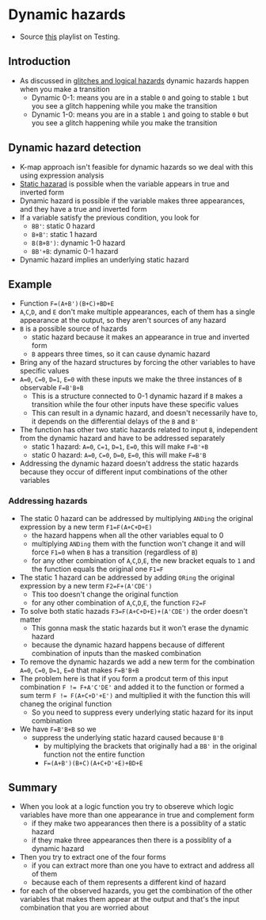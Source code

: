 # Dynamic hazards
- Source [this](https://www.youtube.com/playlist?list=PLyWAP9QBe16qiSMkBcAnUMxFagLIJzmv1) playlist on Testing.

## Introduction
- As discussed in [glitches and logical hazards](17-glitches-logical-hazards.md) dynamic hazards happen when you make a transition
    - Dynamic 0-1: means you are in a stable `0` and going to stable `1` but you see a glitch happening while you make the transition
    - Dynamic 1-0: means you are in a stable `1` and going to stable `0` but you see a glitch happening while you make the transition

## Dynamic hazard detection
- K-map approach isn't feasible for dynamic hazards so we deal with this using expression analysis 
- [Static hazarad](18-19-20-21-22-static-hazards.md) is possible when the variable appears in true and inverted form
- Dynamic hazard is possible if the variable makes three appearances, and they have a true and inverted form 
- If a variable satisfy the previous condition, you look for
    - `BB'`: static 0 hazard
    - `B+B'`: static 1 hazard
    - `B(B+B')`: dynamic 1-0 hazard
    - `BB'+B`: dynamic 0-1 hazard
- Dynamic hazard implies an underlying static hazard

## Example
- Function `F=(A+B')(B+C)+BD+E`
- `A`,`C`,`D`, and `E` don't make multiple appearances, each of them has a single appearance at the output, so they aren't sources of any hazard
- `B` is a possible source of hazards
    - static hazard because it makes an appearance in true and inverted form
    - `B` appears three times, so it can cause dynamic hazard
- Bring any of the hazard structures by forcing the other variables to have specific values
- `A=0`, `C=0`, `D=1`, `E=0` with these inputs we make the three instances of `B` observable `F=B'B+B`
    - This is a structure connected to 0-1 dynamic hazard if `B` makes a transition while the four other inputs have these specific values
    - This can result in a dynamic hazard, and doesn't necessarily have to, it depends on the differential delays of the `B` and `B'`
- The function has other two static hazards related to input `B`, independent from the dynamic hazard and have to be addressed separately
    - static 1 hazard: `A=0`, `C=1`, `D=1`, `E=0`, this will make `F=B'+B`
    - static 0 hazard: `A=0`, `C=0`, `D=0`, `E=0`, this will make `F=B'B`
- Addressing the dynamic hazard doesn't address the static hazards because they occur of different input combinations of the other variables

### Addressing hazards
- The static 0 hazard can be addressed by multiplying `ANDing` the original expression by a new term `F1=F(A+C+D+E)`
    - the hazard happens when all the other variables equal to 0
    - multiplying `ANDing` them with the function won't change it and will force `F1=0` when `B` has a transition (regardless of `B`)
    - for any other combination of `A`,`C`,`D`,`E`, the new bracket equals to `1` and the function equals the original one `F1=F`
- The static 1 hazard can be addressed by adding `ORing` the original expression by a new term `F2=F+(A'CDE')`
    - This too doesn't change the original function
    - for any other combination of `A`,`C`,`D`,`E`, the function `F2=F`
- To solve both static hazads `F3=F(A+C+D+E)+(A'CDE')` the order doesn't matter
    - This gonna mask the static hazards but it won't erase the dynamic hazard
    - because the dynamic hazard happens because of different combination of inputs than the masked combination
- To remove the dynamic hazards we add a new term for the combination `A=0`, `C=0`, `D=1`, `E=0` that makes `F=B'B+B`
- The problem here is that if you form a prodcut term of this input combination `F != F+A'C'DE'` and added it to the function or formed a sum term `F != F(A+C+D'+E')` and multiplied it with the function this will chaneg the original function
    - So you need to suppress every underlying static hazard for its input combination
- We have `F=B'B+B` so we
    - suppress the underlying static hazard caused because `B'B`
        - by multiplying the brackets that originally had a `BB'` in the original function not the entire function
        - `F=(A+B')(B+C)(A+C+D'+E)+BD+E`

## Summary
- When you look at a logic function you try to obsereve which logic variables have more than one appearance in true and complement form
    - if they make two appearances then there is a possiblity of a static hazard
    - if they make three appearances then there is a possiblity of a dynamic hazard
- Then you try to extract one of the four forms
    - if you can extract more than one you have to extract and address all of them
    - because each of them represents a different kind of hazard
- for each of the observed hazards, you get the combination of the other variables that makes them appear at the output and that's the input combination that you are worried about
